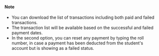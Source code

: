 #### Note
* You can download the list of transactions including both paid and failed transactions.
* The transaction list will be available based on the successful and failed payment dates.
* In the second option, you can reset any payment by typing the roll number, in case a payment has been deducted from the student's account but is showing as a failed status.